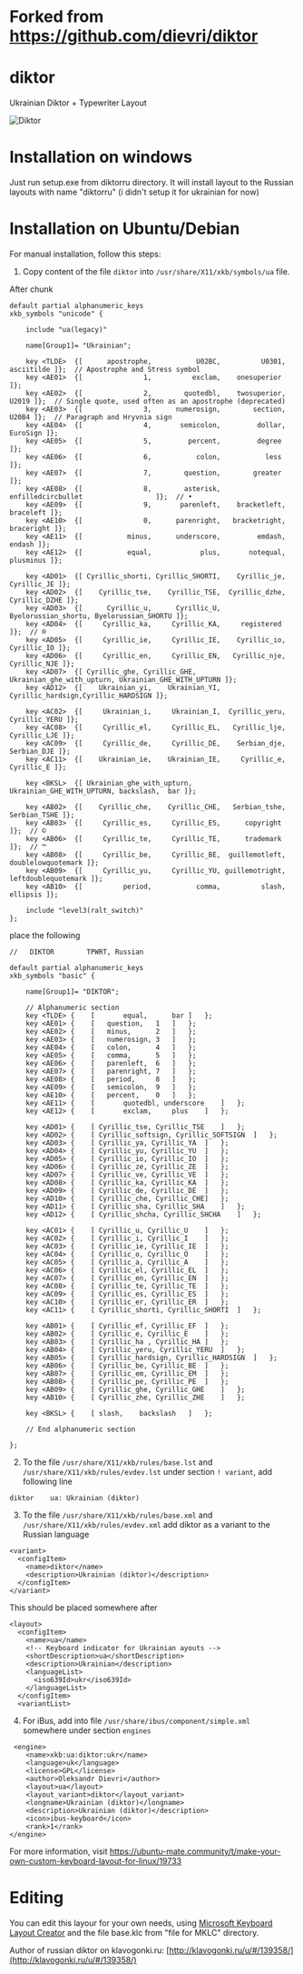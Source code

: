 # Forked from https://github.com/dievri/diktor
# diktor
Ukrainian Diktor + Typewriter Layout

![Diktor](https://raw.githubusercontent.com/dievri/diktor/master/diktor.jpg)

# Installation on windows
Just run setup.exe from diktorru directory. It will install layout to the Russian layouts with name "diktorru"
(i didn't setup it for ukrainian for now)

# Installation on Ubuntu/Debian

For manual installation, follow this steps:

1. Copy content of the file `diktor` into `/usr/share/X11/xkb/symbols/ua` file. 

After chunk
```
default partial alphanumeric_keys
xkb_symbols "unicode" {

    include "ua(legacy)"

    name[Group1]= "Ukrainian";

    key <TLDE>	{[      apostrophe,           U02BC,          U0301,          asciitilde ]};  // Apostrophe and Stress symbol
    key <AE01>	{[               1,          exclam,    onesuperior                      ]};
    key <AE02>	{[               2,        quotedbl,    twosuperior,               U2019 ]};  // Single quote, used often as an apostrophe (deprecated)
    key <AE03>	{[               3,      numerosign,        section,               U20B4 ]};  // Paragraph and Hryvnia sign
    key <AE04>	{[               4,       semicolon,         dollar,            EuroSign ]};
    key <AE05>	{[               5,         percent,         degree                      ]};
    key <AE06>	{[               6,           colon,           less                      ]};
    key <AE07>	{[               7,        question,        greater                      ]};
    key <AE08>	{[               8,        asterisk, enfilledcircbullet                  ]};  // •
    key <AE09>	{[               9,       parenleft,    bracketleft,           braceleft ]};
    key <AE10>	{[               0,      parenright,   bracketright,          braceright ]};
    key <AE11>	{[           minus,      underscore,         emdash,              endash ]};
    key <AE12>	{[           equal,            plus,       notequal,           plusminus ]};

    key <AD01>	{[ Cyrillic_shorti, Cyrillic_SHORTI,    Cyrillic_je,         Cyrillic_JE ]};
    key <AD02>	{[    Cyrillic_tse,    Cyrillic_TSE,  Cyrillic_dzhe,       Cyrillic_DZHE ]};
    key <AD03>	{[      Cyrillic_u,      Cyrillic_U, Byelorussian_shortu, Byelorussian_SHORTU ]};
    key <AD04>	{[     Cyrillic_ka,     Cyrillic_KA,     registered                      ]};  // ®
    key <AD05>	{[     Cyrillic_ie,     Cyrillic_IE,    Cyrillic_io,         Cyrillic_IO ]};
    key <AD06>	{[     Cyrillic_en,     Cyrillic_EN,   Cyrillic_nje,        Cyrillic_NJE ]};
    key <AD07>	{[ Cyrillic_ghe, Cyrillic_GHE, Ukrainian_ghe_with_upturn, Ukrainian_GHE_WITH_UPTURN ]};
    key <AD12>	{[    Ukrainian_yi,    Ukrainian_YI, Cyrillic_hardsign,Cyrillic_HARDSIGN ]};

    key <AC02>	{[     Ukrainian_i,     Ukrainian_I,  Cyrillic_yeru,       Cyrillic_YERU ]};
    key <AC08>	{[     Cyrillic_el,     Cyrillic_EL,   Cyrillic_lje,        Cyrillic_LJE ]};
    key <AC09>	{[     Cyrillic_de,     Cyrillic_DE,    Serbian_dje,         Serbian_DJE ]};
    key <AC11>	{[    Ukrainian_ie,    Ukrainian_IE,     Cyrillic_e,          Cyrillic_E ]};

    key <BKSL>	{[ Ukrainian_ghe_with_upturn, Ukrainian_GHE_WITH_UPTURN, backslash,  bar ]};

    key <AB02>	{[    Cyrillic_che,    Cyrillic_CHE,   Serbian_tshe,        Serbian_TSHE ]};
    key <AB03>	{[     Cyrillic_es,     Cyrillic_ES,      copyright                      ]};  // ©
    key <AB06>	{[     Cyrillic_te,     Cyrillic_TE,      trademark                      ]};  // ™
    key <AB08>	{[     Cyrillic_be,     Cyrillic_BE,  guillemotleft,  doublelowquotemark ]};
    key <AB09>	{[     Cyrillic_yu,     Cyrillic_YU, guillemotright, leftdoublequotemark ]};
    key <AB10>	{[          period,           comma,          slash,            ellipsis ]};

    include "level3(ralt_switch)"
};
```


place the following
```
//   DIKTOR        TPWRT, Russian

default partial alphanumeric_keys
xkb_symbols "basic" {

    name[Group1]= "DIKTOR";

    // Alphanumeric section
    key <TLDE> {	[     	equal,		bar	]	};
    key <AE01> {	[	question, 	1	]	};
    key <AE02> {	[	minus, 		2	]	};
    key <AE03> {	[	numerosign,	3	]	};
    key <AE04> {	[	colon,		4	]	};
    key <AE05> {	[	comma,		5	]	};
    key <AE06> {	[	parenleft,	6	]	};
    key <AE07> {	[	parenright,	7	]	};
    key <AE08> {	[	period,		8	]	};
    key <AE09> {	[	semicolon,	9	]	};
    key <AE10> {	[	percent,	0	]	};
    key <AE11> {	[     	quotedbl, underscore	]	};
    key <AE12> {	[     	exclam,		plus	]	};

    key <AD01> {	[ Cyrillic_tse, Cyrillic_TSE	]	};
    key <AD02> {	[ Cyrillic_softsign, Cyrillic_SOFTSIGN	]	};
    key <AD03> {	[ Cyrillic_ya, Cyrillic_YA	]	};
    key <AD04> {	[ Cyrillic_yu, Cyrillic_YU	]	};
    key <AD05> {	[ Cyrillic_io, Cyrillic_IO	]	};
    key <AD06> {	[ Cyrillic_ze, Cyrillic_ZE	]	};
    key <AD07> {	[ Cyrillic_ve, Cyrillic_VE	]	};
    key <AD08> {	[ Cyrillic_ka, Cyrillic_KA	]	};
    key <AD09> {	[ Cyrillic_de, Cyrillic_DE	]	};
    key <AD10> {	[ Cyrillic_che, Cyrillic_CHE]	};
    key <AD11> {	[ Cyrillic_sha, Cyrillic_SHA	]	};
    key <AD12> {	[ Cyrillic_shcha, Cyrillic_SHCHA	]	};

    key <AC01> {	[ Cyrillic_u, Cyrillic_U	]	};
    key <AC02> {	[ Cyrillic_i, Cyrillic_I	]	};
    key <AC03> {	[ Cyrillic_ie, Cyrillic_IE	]	};
    key <AC04> {	[ Cyrillic_o, Cyrillic_O	]	};
    key <AC05> {	[ Cyrillic_a, Cyrillic_A	]	};
    key <AC06> {	[ Cyrillic_el, Cyrillic_EL	]	};
    key <AC07> {	[ Cyrillic_en, Cyrillic_EN 	]	};
    key <AC08> {	[ Cyrillic_te, Cyrillic_TE	]	};
    key <AC09> {	[ Cyrillic_es, Cyrillic_ES	]	};
    key <AC10> {	[ Cyrillic_er, Cyrillic_ER	]	};
    key <AC11> {	[ Cyrillic_shorti, Cyrillic_SHORTI	]	};

    key <AB01> {	[ Cyrillic_ef, Cyrillic_EF	]	};
    key <AB02> {	[ Cyrillic_e, Cyrillic_E	]	};
    key <AB03> {	[ Cyrillic_ha , Cyrillic_HA	]	};
    key <AB04> {	[ Cyrillic_yeru, Cyrillic_YERU	]	};
    key <AB05> {	[ Cyrillic_hardsign, Cyrillic_HARDSIGN	]	};
    key <AB06> {	[ Cyrillic_be, Cyrillic_BE	]	};
    key <AB07> {	[ Cyrillic_em, Cyrillic_EM	]	};
    key <AB08> {	[ Cyrillic_pe, Cyrillic_PE	]	};
    key <AB09> {	[ Cyrillic_ghe, Cyrillic_GHE 	]	};
    key <AB10> {	[ Cyrillic_zhe, Cyrillic_ZHE	]	};

    key <BKSL> {	[ slash,	backslash	]	};
    
    // End alphanumeric section

};
```

2. To the file `/usr/share/X11/xkb/rules/base.lst` and `/usr/share/X11/xkb/rules/evdev.lst` under section `! variant`, add following line
```
diktor 	  ua: Ukrainian (diktor)
```
3. To the file `/usr/share/X11/xkb/rules/base.xml` and `/usr/share/X11/xkb/rules/evdev.xml` add diktor as a variant to the Russian language
```
<variant>
  <configItem>
    <name>diktor</name>
    <description>Ukrainian (diktor)</description>
  </configItem>
</variant>
```
This should be placed somewhere after 
```
<layout>
  <configItem>
    <name>ua</name>
    <!-- Keyboard indicator for Ukrainian ayouts -->
    <shortDescription>ua</shortDescription>
    <description>Ukrainian</description>
    <languageList>
      <iso639Id>ukr</iso639Id>
    </languageList>
  </configItem>
  <variantList>
```

4. For iBus, add into file `/usr/share/ibus/component/simple.xml` somewhere under section `engines` 

```
 <engine>
    <name>xkb:ua:diktor:ukr</name>
    <language>uk</language>
    <license>GPL</license>
    <author>Oleksandr Dievri</author>
    <layout>ua</layout>
    <layout_variant>diktor</layout_variant>
    <longname>Ukrainian (diktor)</longname>
    <description>Ukrainian (diktor)</description>
    <icon>ibus-keyboard</icon>
    <rank>1</rank>
</engine>
``` 
For more information, visit https://ubuntu-mate.community/t/make-your-own-custom-keyboard-layout-for-linux/19733

# Editing
You can edit this layour for your own needs, using [Microsoft Keyboard Layout Creator](https://www.microsoft.com/en-us/download/details.aspx?id=22339) and the file base.klc from "file for MKLC" directory.



Author of russian diktor on klavogonki.ru: [http://klavogonki.ru/u/#/139358/](http://klavogonki.ru/u/#/139358/)

